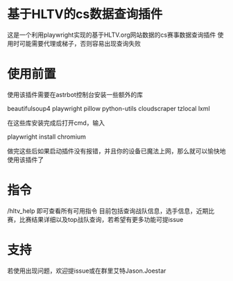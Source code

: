 # 基于HLTV的cs数据查询插件

这是一个利用playwright实现的基于HLTV.org网站数据的cs赛事数据查询插件
使用时可能需要代理或梯子，否则容易出现查询失败

# 使用前置
使用该插件需要在astrbot控制台安装一些额外的库

beautifulsoup4
playwright
pillow
python-utils
cloudscraper
tzlocal
lxml

在这些库安装完成后打开cmd，输入

playwright install chromium

做完这些后如果启动插件没有报错，并且你的设备已魔法上网，那么就可以愉快地使用该插件了


# 指令
/hltv_help  即可查看所有可用指令
目前包括查询战队信息，选手信息，近期比赛，比赛结果详细以及top战队查询，若希望有更多功能可提issue

# 支持
若使用出现问题，欢迎提issue或在群里艾特Jason.Joestar
